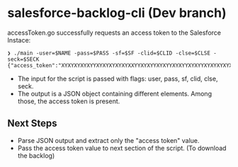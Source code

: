 # salesforce-backlog-cli (Dev branch)

accessToken.go successfully requests an access token to the Salesforce Instace:

```
❯ ./main -user=$NAME -pass=$PASS -sf=$SF -clid=$CLID -clse=$CLSE -seck=$SECK
{"access_token":"XYXYXYXYXYYXYXYXYXYXYXXYYXYXYYXYXYYXYXYYXYXYYXYXYXYXYXYYX","instance_url":"https://XXXXXXXX.salesforce.com","id":"https://login.salesforce.com/id/XXXXXXXXXXXX/XXXXXXXXXXXXXX","token_type":"Bearer","issued_at":"555555555555555","signature":"XXXXXXXXXXXXXXXXXXXX"}
```

- The input for the script is passed with flags: user, pass, sf, clid, clse, seck.
- The output is a JSON object containing different elements. Among those, the access token is present.

## Next Steps

- Parse JSON output and extract only the "access token" value.
- Pass the access token value to next section of the script. (To download the backlog)



